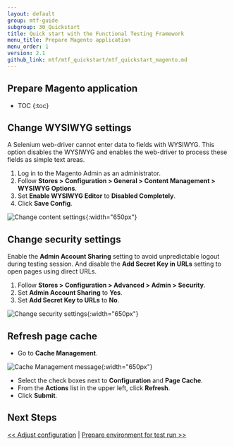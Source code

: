 ```yaml
---
layout: default
group: mtf-guide
subgroup: 30_Quickstart
title: Quick start with the Functional Testing Framework
menu_title: Prepare Magento application
menu_order: 1
version: 2.1
github_link: mtf/mtf_quickstart/mtf_quickstart_magento.md
---
```


<h2>Prepare Magento application</h2>

* TOC
{:toc}

## Change WYSIWYG settings

A Selenium web-driver cannot enter data to fields with WYSIWYG. This option disables the WYSIWYG and enables the web-driver to process these fields as simple text areas.

1. Log in to the Magento Admin as an administrator.
2. Follow **Stores &gt; Configuration &gt; General &gt; Content Management &gt; WYSIWYG Options**.
3. Set **Enable WYSIWYG Editor** to **Disabled Completely**.
4. Click **Save Config**.

![Change content settings]({{site.baseurl}}common/images/mtf_qstart_mag_wysiwyg.png){:width="650px"}

## Change security settings

Enable the **Admin Account Sharing** setting to avoid unpredictable logout during testing session. And disable the **Add Secret Key in URLs** setting to open pages using direct URLs.

1. Follow **Stores &gt; Configuration &gt; Advanced &gt; Admin &gt; Security**.
2. Set **Admin Account Sharing** to **Yes**.
3. Set **Add Secret Key to URLs** to **No**.

![Change security settings]({{site.baseurl}}common/images/mtf_qstart_mag_secur.png){:width="650px"}

## Refresh page cache

* Go to **Cache Management**.

![Cache Management message]({{site.baseurl}}common/images/mtf_cache_mngt.png){:width="650px"}

* Select the check boxes next to **Configuration** and **Page Cache**.
* From the **Actions** list in the upper left, click **Refresh**.
* Click **Submit**.

<h2 id="mtf_install_pre">Next Steps</h2>

[&lt;&lt; Adjust configuration]({{page.baseurl}}mtf/mtf_quickstart/mtf_quickstart_config.html) | [Prepare environment for test run &gt;&gt;]({{page.baseurl}}mtf/mtf_quickstart/mtf_quickstart_environment.html)
